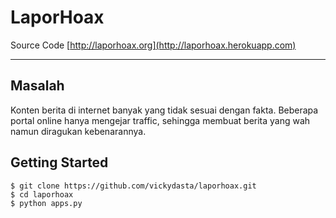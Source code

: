 # LaporHoax
Source Code [http://laporhoax.org](http://laporhoax.herokuapp.com)

---

## Masalah
Konten berita di internet banyak yang tidak sesuai dengan fakta. Beberapa portal online hanya mengejar traffic, sehingga membuat berita yang wah namun diragukan kebenarannya.

## Getting Started
```shell
$ git clone https://github.com/vickydasta/laporhoax.git
$ cd laporhoax
$ python apps.py
```
